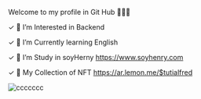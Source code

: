 Welcome to my profile in Git Hub 🙋🏻‍♂️

✓ 👀 I’m Interested in Backend 

✓ 🌱 I’m Currently learning English

✓ 💼 I’m Study in soyHerny https://www.soyhenry.com 

✓ 🤺 My Collection of NFT https://ar.lemon.me/$tutialfred


![ccccccc](https://github.com/Tutialfred/Tutialfred/assets/106350481/71492edf-ce65-46ba-bae7-2181f811c468)



